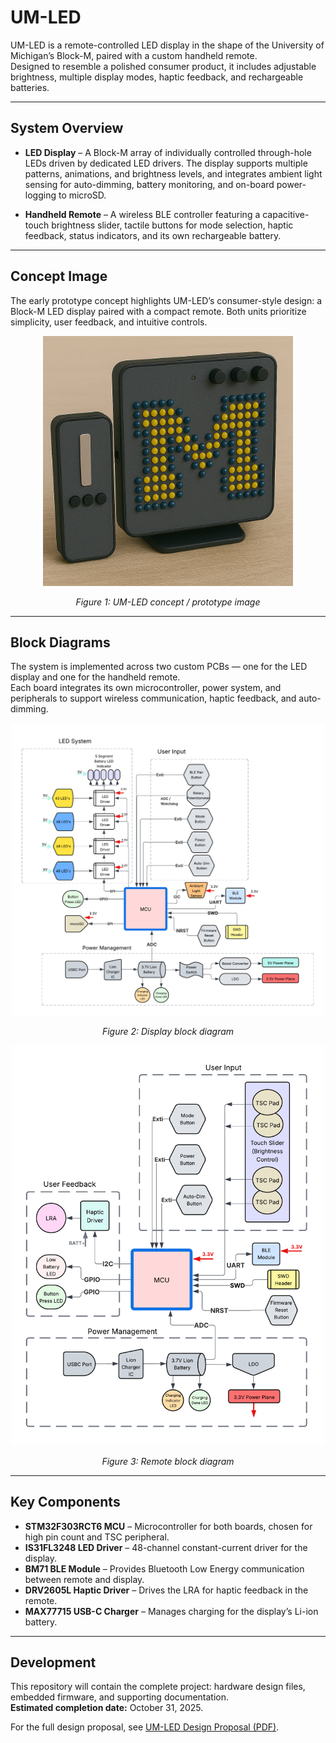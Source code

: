 # UM-LED

UM-LED is a remote-controlled LED display in the shape of the University of Michigan’s Block-M, paired with a custom handheld remote.  
Designed to resemble a polished consumer product, it includes adjustable brightness, multiple display modes, haptic feedback, and rechargeable batteries.

---

## System Overview

- **LED Display** – A Block-M array of individually controlled through-hole LEDs driven by dedicated LED drivers. The display supports multiple patterns, animations, and brightness levels, and integrates ambient light sensing for auto-dimming, battery monitoring, and on-board power-logging to microSD.  

- **Handheld Remote** – A wireless BLE controller featuring a capacitive-touch brightness slider, tactile buttons for mode selection, haptic feedback, status indicators, and its own rechargeable battery.


---

## Concept Image

The early prototype concept highlights UM-LED’s consumer-style design: a Block-M LED display paired with a compact remote. Both units prioritize simplicity, user feedback, and intuitive controls.  

<p align="center">
  <img src="https://github.com/zachmilan/UM-LED/raw/main/images/final_proto_img.png" alt="UM-LED concept / prototype image" width="400"/>
</p>
<p align="center"><em>Figure 1: UM-LED concept / prototype image</em></p>

---

## Block Diagrams

The system is implemented across two custom PCBs — one for the LED display and one for the handheld remote.  
Each board integrates its own microcontroller, power system, and peripherals to support wireless communication, haptic feedback, and auto-dimming.  

<p align="center">
  <img src="https://github.com/zachmilan/UM-LED/raw/main/images/Display%20Block%20Diagram%20(2).png" alt="Display block diagram" width="500"/>
</p>
<p align="center"><em>Figure 2: Display block diagram</em></p>

<p align="center">
  <img src="https://github.com/zachmilan/UM-LED/raw/main/images/Remote%20Block%20Diagram%20(2).png" alt="Remote block diagram" width="500"/>
</p>
<p align="center"><em>Figure 3: Remote block diagram</em></p>

---

## Key Components

- **STM32F303RCT6 MCU** – Microcontroller for both boards, chosen for high pin count and TSC peripheral.  
- **IS31FL3248 LED Driver** – 48-channel constant-current driver for the display.  
- **BM71 BLE Module** – Provides Bluetooth Low Energy communication between remote and display.  
- **DRV2605L Haptic Driver** – Drives the LRA for haptic feedback in the remote.  
- **MAX77715 USB-C Charger** – Manages charging for the display’s Li-ion battery.  

---

## Development

This repository will contain the complete project: hardware design files, embedded firmware, and supporting documentation.  
**Estimated completion date:** October 31, 2025.  

For the full design proposal, see [UM-LED Design Proposal (PDF)](docs/UM-LED%20Design%20Proposal.pdf).
